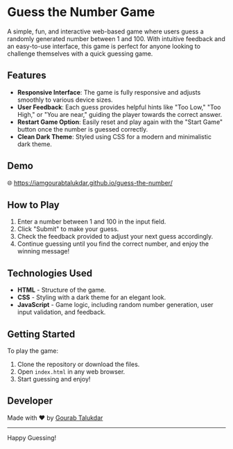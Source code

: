 # Guess the Number Game

A simple, fun, and interactive web-based game where users guess a randomly generated number between 1 and 100. With intuitive feedback and an easy-to-use interface, this game is perfect for anyone looking to challenge themselves with a quick guessing game.

## Features

- **Responsive Interface**: The game is fully responsive and adjusts smoothly to various device sizes.
- **User Feedback**: Each guess provides helpful hints like "Too Low," "Too High," or "You are near," guiding the player towards the correct answer.
- **Restart Game Option**: Easily reset and play again with the "Start Game" button once the number is guessed correctly.
- **Clean Dark Theme**: Styled using CSS for a modern and minimalistic dark theme.

## Demo

🌐 https://iamgourabtalukdar.github.io/guess-the-number/

## How to Play

1. Enter a number between 1 and 100 in the input field.
2. Click "Submit" to make your guess.
3. Check the feedback provided to adjust your next guess accordingly.
4. Continue guessing until you find the correct number, and enjoy the winning message!

## Technologies Used

- **HTML** - Structure of the game.
- **CSS** - Styling with a dark theme for an elegant look.
- **JavaScript** - Game logic, including random number generation, user input validation, and feedback.

## Getting Started

To play the game:

1. Clone the repository or download the files.
2. Open `index.html` in any web browser.
3. Start guessing and enjoy!

## Developer

Made with ❤️ by [Gourab Talukdar](https://www.linkedin.com/in/iamgourabtalukdar/)

---

Happy Guessing!
